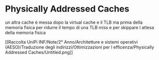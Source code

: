 # Physically Addressed Caches

un altra cache è messa dopo la virtual cache e il TLB ma prima della memoria fisica per ridurre il tempo di una TLB miss e per skippare l attesa della memoria fisica

[[Raccolta UniPi INF/Note/2° Anno/Architetture e sistemi operativi (AESO)/Traduzione degli indirizzi/Ottimizzazioni per l efficenza/Physically Addressed Caches/Untitled.png]]
